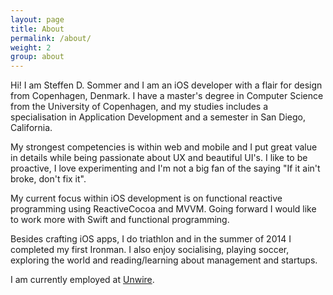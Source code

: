 ```yaml
---
layout: page
title: About
permalink: /about/
weight: 2
group: about
---
```


Hi! I am Steffen D. Sommer and I am an iOS developer with a flair for design from Copenhagen, Denmark. I have a master's degree in Computer Science from the University of Copenhagen, and my studies includes a specialisation in Application Development and a semester in San Diego, California.

My strongest competencies is within web and mobile and I put great value in details while being passionate about UX and beautiful UI's. I like to be proactive, I love experimenting and I'm not a big fan of the saying "If it ain't broke, don't fix it".

My current focus within iOS development is on functional reactive programming using ReactiveCocoa and MVVM. Going forward I would like to work more with Swift and functional programming.

Besides crafting iOS apps, I do triathlon and in the summer of 2014 I completed my first Ironman. I also enjoy socialising, playing soccer, exploring the world and reading/learning about management and startups.

I am currently employed at [Unwire](http://unwire.com).
